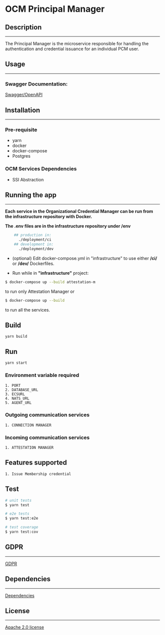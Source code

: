 # OCM Principal Manager

## Description
<hr/>

The Principal Manager is the microservice responsible for handling the authentication and credential issuance for an individual PCM user.

## Usage
<hr/>

###  Swagger Documentation: 

[Swagger/OpenAPI](swagger.json)

## Installation
<hr/>

### Pre-requisite

* yarn
* docker
* docker-compose
* Postgres


### OCM Services Dependencies

* SSI Abstraction

## Running the app
<hr/>

**Each service in the Organizational Credential Manager can be run from the infrastructure repository with Docker.**

**The .env files are in the infrastructure repository under /env**

```bash
    ## production in:
      ./deployment/ci
    ## development in:
      ./deployment/dev
```

* (optional) Edit docker-compose.yml in "infrastructure" to use either **/ci/** or **/dev/** Dockerfiles.

* Run while in **"infrastructure"** project:
```bash
$ docker-compose up --build attestation-m
```
to run only Attestation Manager or
```bash
$ docker-compose up --build
```
to run all the services.

## Build
```
yarn build
```

## Run
```
yarn start
```

### Environment variable required
```
1. PORT
2. DATABASE_URL
3. ECSURL
4. NATS_URL
5. AGENT_URL
```

### Outgoing communication services
```
1. CONNECTION MANAGER
```

### Incoming communication services
```
1. ATTESTATION MANAGER
```

## Features supported
```
1. Issue Membership credential
```

## Test

```bash
# unit tests
$ yarn test

# e2e tests
$ yarn test:e2e

# test coverage
$ yarn test:cov
```

## GDPR
<hr/>

[GDPR](GDPR.md)

## Dependencies
<hr/>

[Dependencies](package.json)

## License
<hr/>
 
 [Apache 2.0 license](LICENSE)
